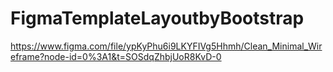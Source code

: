 # FigmaTemplateLayoutbyBootstrap

https://www.figma.com/file/ypKyPhu6i9LKYFIVg5Hhmh/Clean_Minimal_Wireframe?node-id=0%3A1&t=SOSdqZhbjUoR8KvD-0
